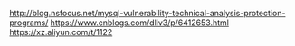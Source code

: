 http://blog.nsfocus.net/mysql-vulnerability-technical-analysis-protection-programs/
https://www.cnblogs.com/dliv3/p/6412653.html
https://xz.aliyun.com/t/1122